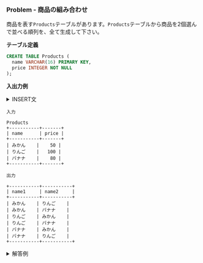 ### Problem - 商品の組み合わせ

商品を表す`Products`テーブルがあります。`Products`テーブルから商品を2個選んで並べる順列を、全て生成して下さい。

**テーブル定義**

```sql
CREATE TABLE Products (
  name VARCHAR(16) PRIMARY KEY,
  price INTEGER NOT NULL
);
```

**入出力例**

<details>
<summary>INSERT文</summary>

```sql
INSERT INTO Products VALUES ('りんご', 100);
INSERT INTO Products VALUES ('みかん', 50);
INSERT INTO Products VALUES ('バナナ', 80);
```
</details>

```
入力

Products
+-----------+-------+
| name      | price |
+-----------+-------+
| みかん    |    50 |
| りんご    |   100 |
| バナナ    |    80 |
+-----------+-------+

出力

+-----------+-----------+
| name1     | name2     |
+-----------+-----------+
| みかん    | りんご    |
| みかん    | バナナ    |
| りんご    | みかん    |
| りんご    | バナナ    |
| バナナ    | みかん    |
| バナナ    | りんご    |
+-----------+-----------+
```

<details>
<summary>解答例</summary>

```sql
select
  P1.name as name1,
  P2.name as name2
from
  Products P1
  inner join Products P2
  on P1.name != P2.name
order by
  P1.name
;
```
</details>
